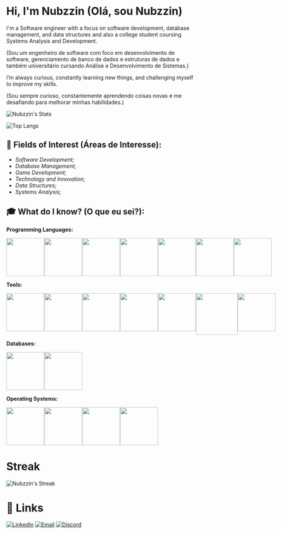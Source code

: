 # Hi, I'm Nubzzin (Olá, sou Nubzzin)

I'm a Software engineer with a focus on software development, database management, and data structures and also a college student coursing Systems Analysis and Development.

(Sou um engenheiro de software com foco em desenvolvimento de software, gerenciamento de banco de dados e estruturas de dados e também universitário cursando Análise e Desenvolvimento de Sistemas.)

I’m always curious, constantly learning new things, and challenging myself to improve my skills.

(Sou sempre curioso, constantemente aprendendo coisas novas e me desafiando para melhorar minhas habilidades.)

![Nubzzin's Stats](https://github-readme-stats.vercel.app/api?username=Nubzzin&theme=dracula&show_icons=true&hide_border=true&count_private=true&rank_icon=github)


![Top Langs](https://github-readme-stats.vercel.app/api/top-langs/?username=Nubzzin&layout=compact&theme=dracula&hide_border=true&exclude_repo=Compiler-cpp-hydro )





## 🚀 Fields of Interest (Áreas de Interesse):
- *Software Development;*
- *Database Management;*
- *Game Development;*
- *Technology and Innovation;*
- *Data Structures;*
- *Systems Analysis;*

## 🎓 What do I know? (O que eu sei?):

**Programming Languages:**
<div style='display: flex;'>
    <img src="https://cdn.jsdelivr.net/gh/devicons/devicon@latest/icons/c/c-original.svg" width='100px'/>
    <img src="https://cdn.jsdelivr.net/gh/devicons/devicon@latest/icons/cplusplus/cplusplus-original.svg" width='100px'/>
    <img src="https://cdn.jsdelivr.net/gh/devicons/devicon@latest/icons/csharp/csharp-original.svg" width="100px"/>
    <img src="https://miqh.gallerycdn.vsassets.io/extensions/miqh/vscode-language-rust/0.14.0/1536151476041/Microsoft.VisualStudio.Services.Icons.Default" width='100px'/>
    <img src="https://cdn.jsdelivr.net/gh/devicons/devicon@latest/icons/python/python-original.svg" width='100px'/>
    <img src="https://static-00.iconduck.com/assets.00/java-icon-256x256-k4ufhihr.png" width="100px"/>
    <img src="https://cdn.jsdelivr.net/gh/devicons/devicon@latest/icons/javascript/javascript-original.svg" width="100px"/>
</div>

**Tools:**
<div style='display: flex;'>
    <img src="https://images.icon-icons.com/2108/PNG/512/react_icon_130845.png" width="100px"/>
    <img src="https://cdn.jsdelivr.net/gh/devicons/devicon@latest/icons/git/git-original.svg" width='100px'/>
    <img src="https://images.crunchbase.com/image/upload/c_pad,h_256,w_256,f_auto,q_auto:eco,dpr_1/ywjqppks5ffcnbfjuttq" width="100px"/>
    <img src="https://upload.wikimedia.org/wikipedia/commons/thumb/9/9f/Vimlogo.svg/1200px-Vimlogo.svg.png" width='100px'/>
    <img src="https://cdn.jsdelivr.net/gh/devicons/devicon@latest/icons/cmake/cmake-original.svg" width="100px"/>
    <img src="https://camo.githubusercontent.com/ab670630c04fa5e757ef1c83ef29401410e6b6be1f47c4dd6dddad7ba616c80b/68747470733a2f2f63646e2d696d616765732d312e6d656469756d2e636f6d2f6d61782f3235362f312a46454539386957696e6c5a42596b78424147384d76412e706e67" width="110px"/>
    <img src="https://visualstudio.microsoft.com/wp-content/uploads/2021/10/Product-Icon.svg" width="100px"/>

</div>

**Databases:**
<div style='display: flex;'>
    <img src="https://user-images.githubusercontent.com/12401985/69677784-80bec400-1082-11ea-89b2-b2120eb84676.png" width='100px'/>
    <img src="https://cdn-icons-png.freepik.com/256/17266/17266017.png?semt=ais_hybrid" width="100px"/>
</div>

**Operating Systems:**
<div style='display: flex;'>
    <img src="https://static-00.iconduck.com/assets.00/windows-icon-2018x2048-0y0cfqbh.png" width="100px"/>
    <img src="https://cdn-icons-png.flaticon.com/256/518/518713.png" width='100px'/>
    <img src="https://cdn0.iconfinder.com/data/icons/flat-round-system/512/archlinux-512.png" width='100px'/>
    <img src="https://www.shareicon.net/download/2015/09/16/101872_debian.ico" width='100px'/>
</div>

# Streak

![Nubzzin's Streak](https://github-readme-streak-stats.herokuapp.com/?user=Nubzzin&theme=dracula&hide_border=true)


# 🔗 Links
[![LinkedIn](https://img.shields.io/badge/LinkedIn-blue?style=for-the-badge&logo=linkedin)](https://www.linkedin.com/in/matheus-correia-de-sousa-88b739353)
[![Email](https://img.shields.io/badge/E--mail-grey?style=for-the-badge&logo=gmail)](mailto:matheuscorreiadesousacontato@gmail.com)
[![Discord](https://img.shields.io/badge/Discord-5865F2?style=for-the-badge&logo=discord&logoColor=white)](https://discordapp.com/users/nubsdre)
